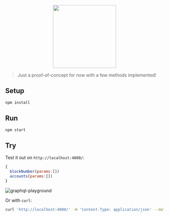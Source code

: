 <p align='center'>
  <img src='https://user-images.githubusercontent.com/1913316/34625888-595a90b0-f252-11e7-8923-21826ad2d8f6.png' width='200'/>
</p>

> Just a proof-of-concept for now with a few methods implemented!

## Setup
```bash
npm install
```

## Run
```bash
npm start
```

## Try

Test it out on `http://localhost:4000/`:
```js
{
  blockNumber(params:[])
  accounts(params:[])
}
```

![graphql-playground](https://user-images.githubusercontent.com/1913316/34625497-c5fe77e2-f250-11e7-809b-aa2aeca13e02.png)

Or with `curl`:
```bash
curl 'http://localhost:4000/' -H 'Content-Type: application/json' --data-binary '{"query":"{\n  blockNumber(params:[])\n  accounts(params:[])\n}","variables":{},"operationName":null}'
```
